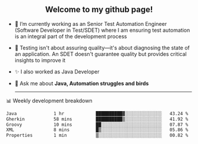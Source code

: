 <h2 align="center">Welcome to my github page!</h2>

- 🔭 I’m currently working as an Senior Test Automation Engineer (Software Developer in Test/SDET) where I am ensuring test automation is an integral part of the development process
- 🎩 Testing isn't about assuring quality—it's about diagnosing the state of an application. An SDET doesn't guarantee quality but provides critical insights to improve it
- ✨ I also worked as Java Developer
- 💬 Ask me about **Java, Automation struggles and birds**
  
  -------
  
📊 Weekly development breakdown

<!--START_SECTION:waka-->

```txt
Java              1 hr            ██████████▓░░░░░░░░░░░░░░   43.24 %
Gherkin           58 mins         ██████████▒░░░░░░░░░░░░░░   41.92 %
Groovy            10 mins         ██░░░░░░░░░░░░░░░░░░░░░░░   07.87 %
XML               8 mins          █▒░░░░░░░░░░░░░░░░░░░░░░░   05.86 %
Properties        1 min           ▒░░░░░░░░░░░░░░░░░░░░░░░░   00.82 %
```

<!--END_SECTION:waka-->
